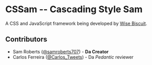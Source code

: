 # CSSam -- Cascading Style Sam
A CSS and JavaScript framework being developed by [Wise Biscuit](http://wisebiscuit.com/).

## Contributors
- Sam Roberts ([@samroberts707](http://twitter.com/samroberts707)) - **Da Creator**
- Carlos Ferreira ([@Carlos_Tweets](http://twitter.com/carlos_tweets)) - Da _Pedantic_ reviewer